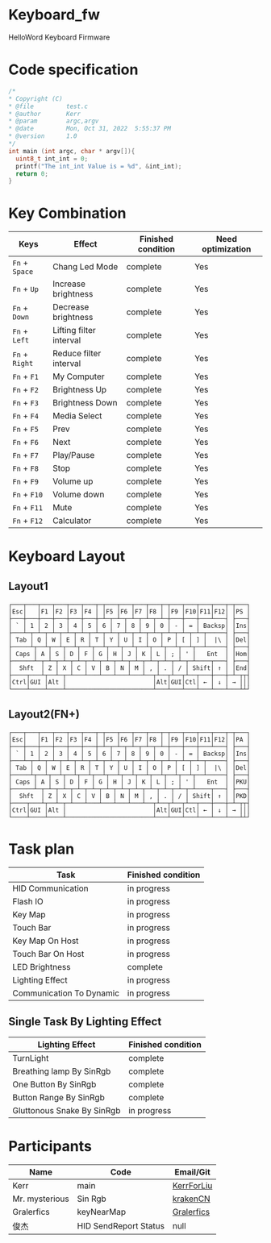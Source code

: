 # Keyboard_fw
HelloWord Keyboard Firmware
# Code specification
```C
/*
* Copyright (C)
* @file         test.c
* @author       Kerr
* @param        argc,argv
* @date         Mon, Oct 31, 2022  5:55:37 PM
* @version      1.0
*/
int main (int argc, char * argv[]){
  uint8_t int_int = 0;
  printf("The int_int Value is = %d", &int_int);
  return 0;
}
```

# Key Combination
|Keys|Effect|Finished condition|Need optimization|
|---|---|---|---|
|`Fn` + `Space`|Chang Led Mode|complete|Yes|
|`Fn` + `Up`|Increase brightness|complete|Yes|
|`Fn` + `Down`|Decrease brightness|complete|Yes|
|`Fn` + `Left`|Lifting filter interval|complete|Yes|
|`Fn` + `Right`|Reduce filter interval|complete|Yes|
|`Fn` + `F1`|My Computer|complete|Yes|
|`Fn` + `F2`|Brightness Up|complete|Yes|
|`Fn` + `F3`|Brightness Down|complete|Yes|
|`Fn` + `F4`|Media Select|complete|Yes|
|`Fn` + `F5`|Prev|complete|Yes|
|`Fn` + `F6`|Next|complete|Yes|
|`Fn` + `F7`|Play/Pause|complete|Yes|
|`Fn` + `F8`|Stop|complete|Yes|
|`Fn` + `F9`|Volume up|complete|Yes|
|`Fn` + `F10`|Volume down|complete|Yes|
|`Fn` + `F11`|Mute|complete|Yes|
|`Fn` + `F12`|Calculator|complete|Yes|

# Keyboard Layout

## Layout1

```shell
┌───┬───┬───┬───┬───┬───┬─┬───┬───┬───┬───┬─┬───┬───┬───┬───┬─┬───┐
│Esc│   │F1 │F2 │F3 │F4 │ │F5 │F6 │F7 │F8 │ │F9 │F10│F11│F12│ │PS │
├───┼───┼───┼───┼───┼───┼─┴─┬─┴─┬─┴─┬─┴─┬─┴─┼───┼───┼───┴───┤ ├───┤
│ ` │ 1 │ 2 │ 3 │ 4 │ 5 │ 6 │ 7 │ 8 │ 9 │ 0 │ - │ = │ Backsp│ │Ins│
├───┴─┬─┴─┬─┴─┬─┴─┬─┴─┬─┴─┬─┴─┬─┴─┬─┴─┬─┴─┬─┴─┬─┴─┬─┴─┬─────┤ ├───┤
│ Tab │ Q │ W │ E │ R │ T │ Y │ U │ I │ O │ P │ [ │ ] │  |\ │ │Del│
├─────┴┬──┴┬──┴┬──┴┬──┴┬──┴┬──┴┬──┴┬──┴┬──┴┬──┴┬──┴┬──┴─────┤ ├───┤
│ Caps │ A │ S │ D │ F │ G │ H │ J │ K │ L │ ; │ ' │   Ent  │ │Hom│
├──────┴─┬─┴─┬─┴─┬─┴─┬─┴─┬─┴─┬─┴─┬─┴─┬─┴─┬─┴─┬─┴─┬─┴────┬───┤ ├───┤
│  Shft  │ Z │ X │ C │ V │ B │ N │ M │ , │ . │ / │ Shift│ ↑ │ │End│
├────┬───┴┬──┴─┬─┴───┴───┴───┴───┴───┴──┬┴──┬┴──┬┴──┬───┼───┼─┴─┬┬┤
│Ctrl│GUI │Alt │                        │Alt│GUI│Ctl│ ← │ ↓ │ → │││
└────┴────┴────┴────────────────────────┴───┴───┴───┴───┴───┴───┴┴┘
```

## Layout2(FN+)

```shell
┌───┬───┬───┬───┬───┬───┬─┬───┬───┬───┬───┬─┬───┬───┬───┬───┬─┬───┐
│Esc│   │F1 │F2 │F3 │F4 │ │F5 │F6 │F7 │F8 │ │F9 │F10│F11│F12│ │PA │
├───┼───┼───┼───┼───┼───┼─┴─┬─┴─┬─┴─┬─┴─┬─┴─┼───┼───┼───┴───┤ ├───┤
│ ` │ 1 │ 2 │ 3 │ 4 │ 5 │ 6 │ 7 │ 8 │ 9 │ 0 │ - │ = │ Backsp│ │Ins│
├───┴─┬─┴─┬─┴─┬─┴─┬─┴─┬─┴─┬─┴─┬─┴─┬─┴─┬─┴─┬─┴─┬─┴─┬─┴─┬─────┤ ├───┤
│ Tab │ Q │ W │ E │ R │ T │ Y │ U │ I │ O │ P │ [ │ ] │  |\ │ │Del│
├─────┴┬──┴┬──┴┬──┴┬──┴┬──┴┬──┴┬──┴┬──┴┬──┴┬──┴┬──┴┬──┴─────┤ ├───┤
│ Caps │ A │ S │ D │ F │ G │ H │ J │ K │ L │ ; │ ' │   Ent  │ │PKU│
├──────┴─┬─┴─┬─┴─┬─┴─┬─┴─┬─┴─┬─┴─┬─┴─┬─┴─┬─┴─┬─┴─┬─┴────┬───┤ ├───┤
│  Shft  │ Z │ X │ C │ V │ B │ N │ M │ , │ . │ / │ Shift│ ↑ │ │PKD│
├────┬───┴┬──┴─┬─┴───┴───┴───┴───┴───┴──┬┴──┬┴──┬┴──┬───┼───┼─┴─┬┬┤
│Ctrl│GUI │Alt │                        │Alt│GUI│Ctl│ ← │ ↓ │ → │││
└────┴────┴────┴────────────────────────┴───┴───┴───┴───┴───┴───┴┴┘
```

# Task plan
|Task|Finished condition|
|---|---|
|HID Communication|in progress|
|Flash IO|in progress|
|Key Map|in progress|
|Touch Bar|in progress|
|Key Map On Host|in progress|
|Touch Bar On Host|in progress|
|LED Brightness|complete|
|Lighting Effect|in progress|
|Communication To Dynamic|in progress|

## Single Task By Lighting Effect
|Lighting Effect|Finished condition|
|---|---|
|TurnLight|complete|
|Breathing lamp By SinRgb|complete|
|One Button By SinRgb|complete|
|Button Range By SinRgb|complete|
|Gluttonous Snake By SinRgb|in progress|

# Participants
|Name|Code|Email/Git|
|---|---|---|
|Kerr|main|[KerrForLiu](KerrForLiu@gmail.com)|
|Mr. mysterious|Sin Rgb|[krakenCN](https://github.com/krakenCN)|
|Gralerfics|keyNearMap|[Gralerfics](https://github.com/Gralerfics)|
|俊杰|HID SendReport Status|null|
